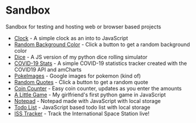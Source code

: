 # Sandbox

Sandbox for testing and hosting web or browser based projects

- [Clock](https://val8119.github.io/sandbox/javascript_clock/) - A simple clock as an into to JavaScript
- [Random Background Color](https://val8119.github.io/sandbox/random_background_color/) - Click a button to get a random background color
- [Dice](https://val8119.github.io/sandbox/javascript_dice_simulator/) - A JS version of my python dice rolling simulator
- [COVID-19 Stats](https://val8119.github.io/sandbox/covid-19_stats/) - A simple COVID-19 statistics tracker created with the COVID19 API and amCharts
- [PokeImages](https://val8119.github.io/sandbox/poke_images/) - Google images for pokemon (kind of)
- [Random Quotes](https://val8119.github.io/sandbox/random_quotes/) - Click a button to get a random quote
- [Coin Counter](https://val8119.github.io/sandbox/coin_counter/) - Easy coin counter, updates as you enter the amounts
- [A Little Game](https://val8119.github.io/sandbox/a_little_game/) - My girlfriend's first python game in JavaScript
- [Notepad](https://val8119.github.io/sandbox/notepad_local_storage/) - Notepad made with JavaScript with local storage
- [Todo List](https://val8119.github.io/sandbox/todo_list/) - JavaScript based todo list with local storage
- [ISS Tracker](https://val8119.github.io/sandbox/iss_tracker/) - Track the International Space Station live!
